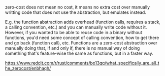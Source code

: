 zero-cost does not mean no cost, it means no extra cost over manually writting code that does not use the abstraction, but emulates instead.

E.g. the function abstraction adds overhead (function calls, requires a stack, a calling convention, etc.) and you can manually write code without it. However, if you wanted to be able to reuse code in a binary without functions, you'd need some concept of calling convention, how to get there and go back (function call), etc. Functions are a zero-cost abstraction over manually doing that, if and only if, there is no manual way of doing something that's feature-wise the same as functions, but in a faster way.

https://www.reddit.com/r/rust/comments/bo13qq/what_specifically_are_all_the_zerocost/enbhaqh/
